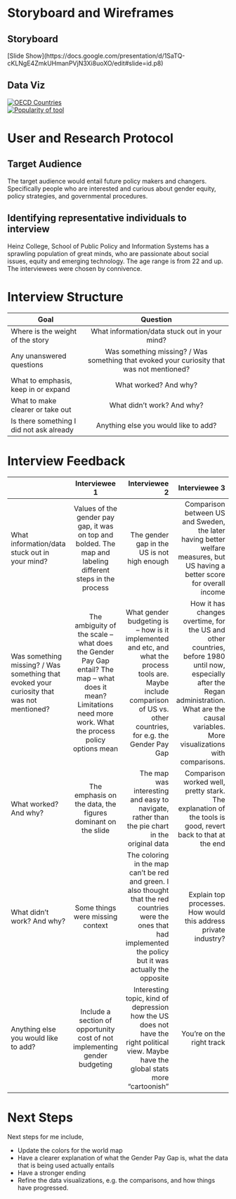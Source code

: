 # Storyboard and Wireframes 

<h2> Storyboard </h2>
[Slide Show](https://docs.google.com/presentation/d/1SaTQ-cKLNgE4ZmkUHmanPVjN3Xi8uoXO/edit#slide=id.p8)

<h2> Data Viz </h2>
<div class='tableauPlaceholder' id='viz1670000506363' style='position: relative'><noscript><a href='#'><img alt='OECD Countries ' src='https:&#47;&#47;public.tableau.com&#47;static&#47;images&#47;ge&#47;genderbudgetingbycountry&#47;Sheet1&#47;1_rss.png' style='border: none' /></a></noscript><object class='tableauViz'  style='display:none;'><param name='host_url' value='https%3A%2F%2Fpublic.tableau.com%2F' /> <param name='embed_code_version' value='3' /> <param name='site_root' value='' /><param name='name' value='genderbudgetingbycountry&#47;Sheet1' /><param name='tabs' value='no' /><param name='toolbar' value='yes' /><param name='static_image' value='https:&#47;&#47;public.tableau.com&#47;static&#47;images&#47;ge&#47;genderbudgetingbycountry&#47;Sheet1&#47;1.png' /> <param name='animate_transition' value='yes' /><param name='display_static_image' value='yes' /><param name='display_spinner' value='yes' /><param name='display_overlay' value='yes' /><param name='display_count' value='yes' /><param name='language' value='en-US' /><param name='filter' value='publish=yes' /></object></div>                <script type='text/javascript'>                    var divElement = document.getElementById('viz1670000506363');                    var vizElement = divElement.getElementsByTagName('object')[0];                    vizElement.style.width='100%';vizElement.style.height=(divElement.offsetWidth*0.75)+'px';                    var scriptElement = document.createElement('script');                    scriptElement.src = 'https://public.tableau.com/javascripts/api/viz_v1.js';                    vizElement.parentNode.insertBefore(scriptElement, vizElement);                </script>

<div class='tableauPlaceholder' id='viz1670003716553' style='position: relative'><noscript><a href='#'><img alt='Popularity of tool ' src='https:&#47;&#47;public.tableau.com&#47;static&#47;images&#47;po&#47;popoftool&#47;Sheet12&#47;1_rss.png' style='border: none' /></a></noscript><object class='tableauViz'  style='display:none;'><param name='host_url' value='https%3A%2F%2Fpublic.tableau.com%2F' /> <param name='embed_code_version' value='3' /> <param name='site_root' value='' /><param name='name' value='popoftool&#47;Sheet12' /><param name='tabs' value='no' /><param name='toolbar' value='yes' /><param name='static_image' value='https:&#47;&#47;public.tableau.com&#47;static&#47;images&#47;po&#47;popoftool&#47;Sheet12&#47;1.png' /> <param name='animate_transition' value='yes' /><param name='display_static_image' value='yes' /><param name='display_spinner' value='yes' /><param name='display_overlay' value='yes' /><param name='display_count' value='yes' /><param name='language' value='en-US' /><param name='filter' value='publish=yes' /></object></div>                <script type='text/javascript'>                    var divElement = document.getElementById('viz1670003716553');                    var vizElement = divElement.getElementsByTagName('object')[0];                    vizElement.style.width='100%';vizElement.style.height=(divElement.offsetWidth*0.75)+'px';                    var scriptElement = document.createElement('script');                    scriptElement.src = 'https://public.tableau.com/javascripts/api/viz_v1.js';                    vizElement.parentNode.insertBefore(scriptElement, vizElement);                </script>

# User and Research Protocol
<h2> Target Audience </h2>
The target audience would entail future policy makers and changers. Specifically people who are interested and curious about gender equity, policy strategies, and governmental procedures. 
<h2> Identifying representative individuals to interview </h2>
 Heinz College, School of Public Policy and Information Systems has a sprawling population of great minds, who are passionate about social issues, equity and emerging technology. The age range is from 22 and up. The interviewees were chosen by connivence. 

# Interview Structure

| Goal                               | Question      |
| ---------------------------------- |:-------------:|
| Where is the weight of the story | What information/data stuck out in your mind? |
| Any unanswered questions   | Was something missing? / Was something that evoked your curiosity that was not mentioned? |
| What to emphasis, keep in or expand     | What worked? And why?    |
| What to make clearer or take out | What didn’t work? And why?  |
| Is there something I did not ask already | Anything else you would like to add? |

# Interview Feedback 

|                                | Interviewee 1 | Interviewee 2 | Interviewee 3 | 
| ------------------------------ |:-------------:|--------------:| -------------:|
| What information/data stuck out in your mind? | Values of the gender pay gap, it was on top and bolded. The map and labeling different steps in the process| The gender gap in the US is not high enough | Comparison between US and Sweden, the later having better welfare measures, but US having a better score for overall income
| Was something missing? / Was something that evoked your curiosity that was not mentioned?| The ambiguity of the scale – what does the Gender Pay Gap entail? The map – what does it mean? Limitations need more work. What the process policy options mean | What gender budgeting is – how is it implemented and etc, and what the process tools are. Maybe include comparison of US vs. other countries, for e.g. the Gender Pay Gap | How it has changes overtime, for the US and other countries, before 1980 until now, especially after the Regan administration. What are the causal variables. More visualizations with comparisons.  
| What worked? And why? | The emphasis on the data, the figures dominant on the slide | The map was interesting and easy to navigate, rather than the pie chart in the original data | Comparison worked well, pretty stark. The explanation of the tools is good, revert back to that at the end |
| What didn’t work? And why? | Some things were missing context | The coloring in the map can’t be red and green. I also thought that the red countries were the ones that had implemented the policy but it was actually the opposite | Explain top processes. How would this address private industry? |
| Anything else you would like to add? | Include a section of opportunity cost of not implementing gender budgeting | Interesting topic, kind of depression how the US does not have the right political view. Maybe have the global stats more “cartoonish” | You’re on the right track |

# Next Steps 
Next steps for me include,
-	Update the colors for the world map 
-	Have a clearer explanation of what the Gender Pay Gap is, what the data that is being used actually entails 
-	Have a stronger ending 
-	Refine the data visualizations, e.g. the comparisons, and how things have progressed. 
